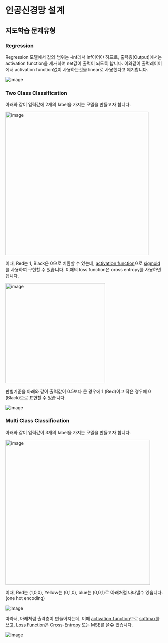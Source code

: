 # 인공신경망 설계

## 지도학습 문제유형 

### Regression

Regression 모델에서 값의 범위는 -inf레서 inf이어야 하므로, 출력층(Output)에서는 activation function을 제거하여 net값이 출력이 되도록 합니다. 이와같이 출력레이어에서 activation function없이 사용하는것을 linear로 사용했다고 얘기합니다. 

![image](https://user-images.githubusercontent.com/52392004/187060927-41d2dc0e-fc4d-4e91-b975-9648ae5c9328.png)

### Two Class Classification

아래와 같이 입력값에 2개의 label을 가지는 모델을 만들고자 합니다. 

<img width="454" alt="image" src="https://user-images.githubusercontent.com/52392004/187060971-1e7f7a6b-2a58-45b9-ae1d-3091c97a7832.png">

이때, Red는 1, Black은 0으로 치환할 수 있는데, [activation function](https://github.com/kyopark2014/ML-Algorithms/blob/main/classification.md#activation-function)으로 [sigmoid](https://github.com/kyopark2014/ML-Algorithms/blob/main/activation-function.md#sigmoid)를 사용하여 구현할 수 있습니다. 이때의 loss function은 cross entropy를 사용하면 됩니다. 

<img width="317" alt="image" src="https://user-images.githubusercontent.com/52392004/187061056-2fb47fbe-0865-45ec-8884-5f5123feb154.png">

판별기준을 아래와 같이 출력값이 0.5보다 큰 경우에 1 (Red)이고 작은 경우에 0 (Black)으로 표현할 수 있습니다.

![image](https://user-images.githubusercontent.com/52392004/187061053-0ae1250d-09b6-4854-bd1e-ac4cedde5301.png)

### Multi Class Classification

아래와 같이 입력값이 3개의 label을 가지는 모델을 만들고자 합니다. 

<img width="459" alt="image" src="https://user-images.githubusercontent.com/52392004/187061253-3caefcb8-d0b6-4e44-9c2a-b6068f05ab1c.png">

이때, Red는 (1,0,0), Yellow는 (0,1,0), blue는 (0,0,1)로 아래처럼 나타낼수 있습니다. (one hot encoding)

![image](https://user-images.githubusercontent.com/52392004/187061260-ddb954d9-6d75-496a-a543-9471f96410eb.png)

따라서, 아래처럼 출력층이 만들어지는데, 이때 [activation function](https://github.com/kyopark2014/ML-Algorithms/blob/main/classification.md#activation-function)으로 [softmax](https://github.com/kyopark2014/ML-Algorithms/blob/main/softmax.md)를 쓰고, [Loss Function](https://github.com/kyopark2014/ML-Algorithms/blob/main/classification.md#loss-function)은 Cross-Entropy 또는 MSE를 쓸수 있습니다. 

![image](https://user-images.githubusercontent.com/52392004/187062032-74b25974-2d64-492f-810e-f0e8eaf30a5b.png)



